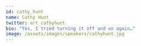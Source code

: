 ```yaml
---
id: cathy_hunt
name: Cathy Hunt
twitter: art_cathyhunt
bio: "Yes, I tried turning it off and on again…"
image: /assets/images/speakers/cathyhunt.jpg
---
```

